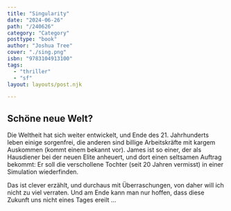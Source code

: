 ```yaml
---
title: "Singularity"
date: "2024-06-26"
path: "/240626"
category: "Category"
posttype: "book"
author: "Joshua Tree"
cover: "./sing.png"
isbn: "9783104913100"
tags:
  - "thriller"
  - "sf"
layout: layouts/post.njk

---
```

## Schöne neue Welt?

Die Weltheit hat sich weiter entwickelt, und Ende des 21. Jahrhunderts leben einige sorgenfrei, die anderen sind billige Arbeitskräfte mit kargem Auskommen (kommt einem bekannt vor). James ist so einer, der als Hausdiener bei der neuen Elite anheuert, und dort einen seltsamen Auftrag bekommt: Er soll die verschollene Tochter (seit 20 Jahren vermisst) in einer Simulation wiederfinden.

Das ist clever erzählt, und durchaus mit Überraschungen, von daher will ich nicht zu viel verraten. Und am Ende kann man nur hoffen, dass diese Zukunft uns nicht eines Tages ereilt ...
